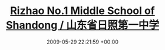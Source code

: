 ---
layout: post
title:  "<a href=\"http://www.rzyz.org.cn\" target=\"_blank\">Rizhao No.1 Middle School of Shandong / 山东省日照第一中学</a>"
date:   2009-05-29 22:21:59 +00:00
image: /images/crv19.png
categories: xue
tags:
  - Key High School of Shandong Province
  - Shandong Province Teaching Demonstration School

sc: "<em>High School Diploma, Sep. 2015 - Jun. 2018</em>"
F1: "Gaokao Subjects Taken: Chinese, Mathematics, English, Science Comprehensive (Physics, Chemistry, Biology)"

city: Rizhao, China

roles_expand: ""
roles:
  - title: "Deputy Director of the Community Management Department, Student Union"
  - title: "Founder and first president of the Model United Nations Club"
  - title: "Core members of the Speech and Debate Club"
  - title: "Assistant to the president of the Anime Research Club, participant in the club reorganization plan"
  - title: "Photography Club Member"
  - title: Deputy Director of the Community Management Department
    description: Assisted in organizing events and managing student issues
    activities:
      - Organized monthly student meetings
      - Managed feedback and resolved issues for over 200 students
      - Coordinated with other departments for joint events

  - title: Founder and first president of the Model United Nations Club
    description: Established the club and organized activities
    activities:
      - Hosted weekly meetings to discuss global issues
      - Organized a local MUN conference with participation from other schools
      - Led training sessions on public speaking and diplomacy

---